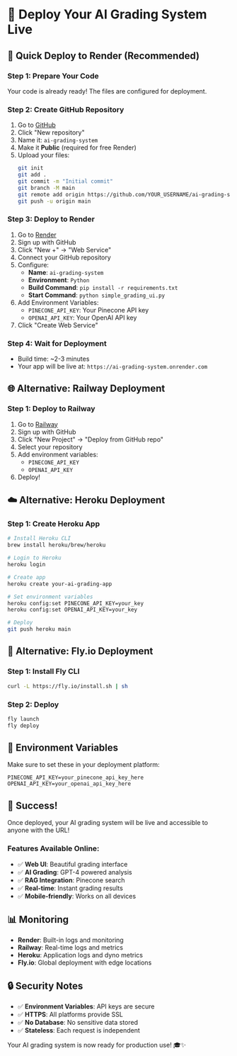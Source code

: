 # 🚀 Deploy Your AI Grading System Live

## 🎯 Quick Deploy to Render (Recommended)

### Step 1: Prepare Your Code
Your code is already ready! The files are configured for deployment.

### Step 2: Create GitHub Repository
1. Go to [GitHub](https://github.com)
2. Click "New repository"
3. Name it: `ai-grading-system`
4. Make it **Public** (required for free Render)
5. Upload your files:
   ```bash
   git init
   git add .
   git commit -m "Initial commit"
   git branch -M main
   git remote add origin https://github.com/YOUR_USERNAME/ai-grading-system.git
   git push -u origin main
   ```

### Step 3: Deploy to Render
1. Go to [Render](https://render.com)
2. Sign up with GitHub
3. Click "New +" → "Web Service"
4. Connect your GitHub repository
5. Configure:
   - **Name**: `ai-grading-system`
   - **Environment**: `Python`
   - **Build Command**: `pip install -r requirements.txt`
   - **Start Command**: `python simple_grading_ui.py`
6. Add Environment Variables:
   - `PINECONE_API_KEY`: Your Pinecone API key
   - `OPENAI_API_KEY`: Your OpenAI API key
7. Click "Create Web Service"

### Step 4: Wait for Deployment
- Build time: ~2-3 minutes
- Your app will be live at: `https://ai-grading-system.onrender.com`

## 🌐 Alternative: Railway Deployment

### Step 1: Deploy to Railway
1. Go to [Railway](https://railway.app)
2. Sign up with GitHub
3. Click "New Project" → "Deploy from GitHub repo"
4. Select your repository
5. Add environment variables:
   - `PINECONE_API_KEY`
   - `OPENAI_API_KEY`
6. Deploy!

## ☁️ Alternative: Heroku Deployment

### Step 1: Create Heroku App
```bash
# Install Heroku CLI
brew install heroku/brew/heroku

# Login to Heroku
heroku login

# Create app
heroku create your-ai-grading-app

# Set environment variables
heroku config:set PINECONE_API_KEY=your_key
heroku config:set OPENAI_API_KEY=your_key

# Deploy
git push heroku main
```

## 🐳 Alternative: Fly.io Deployment

### Step 1: Install Fly CLI
```bash
curl -L https://fly.io/install.sh | sh
```

### Step 2: Deploy
```bash
fly launch
fly deploy
```

## 🔧 Environment Variables

Make sure to set these in your deployment platform:

```
PINECONE_API_KEY=your_pinecone_api_key_here
OPENAI_API_KEY=your_openai_api_key_here
```

## 🎉 Success!

Once deployed, your AI grading system will be live and accessible to anyone with the URL!

### Features Available Online:
- ✅ **Web UI**: Beautiful grading interface
- ✅ **AI Grading**: GPT-4 powered analysis
- ✅ **RAG Integration**: Pinecone search
- ✅ **Real-time**: Instant grading results
- ✅ **Mobile-friendly**: Works on all devices

## 📊 Monitoring

- **Render**: Built-in logs and monitoring
- **Railway**: Real-time logs and metrics
- **Heroku**: Application logs and dyno metrics
- **Fly.io**: Global deployment with edge locations

## 🔒 Security Notes

- ✅ **Environment Variables**: API keys are secure
- ✅ **HTTPS**: All platforms provide SSL
- ✅ **No Database**: No sensitive data stored
- ✅ **Stateless**: Each request is independent

Your AI grading system is now ready for production use! 🎓✨ 